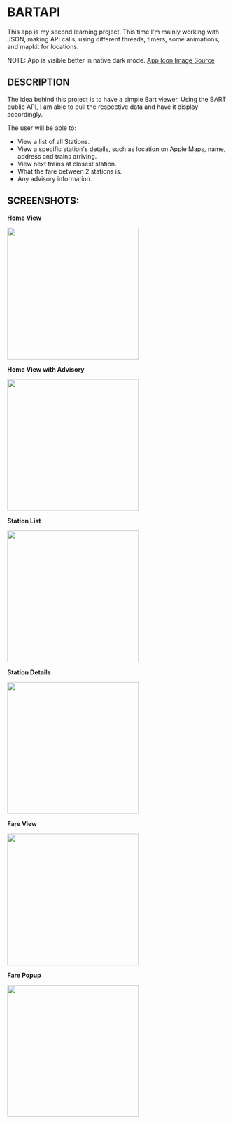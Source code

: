 # BARTAPI

This app is my second learning project. This time I'm mainly working with JSON, making API calls, using different threads, timers, some animations, and mapkit for locations. 

NOTE: App is visible better in native dark mode. [App Icon Image Source](https://pixabay.com/illustrations/travel-train-railroad-road-public-1962323/)

## DESCRIPTION
The idea behind this project is to have a simple Bart viewer.
Using the BART public API, I am able to pull the respective data and have it display accordingly. 

The user will be able to:
* View a list of all Stations.
* View a specific station's details, such as location on Apple Maps, name, address and trains arriving.
* View next trains at closest station.
* What the fare between 2 stations is.
* Any advisory information.

## SCREENSHOTS:
**Home View**

<img src="https://github.com/DuranAdrian/BartAPI/blob/master/BartAPI/Screenshots/HomeView.png" width="300">


**Home View with Advisory**

<img src="https://github.com/DuranAdrian/BartAPI/blob/master/BartAPI/Screenshots/HomeWithAdvisory.png" width="300">


**Station List**

<img src="https://github.com/DuranAdrian/BartAPI/blob/master/BartAPI/Screenshots/StationList.png" width="300">


**Station Details**

<img src="https://github.com/DuranAdrian/BartAPI/blob/master/BartAPI/Screenshots/StationDetailView.png" width="300">


**Fare View**

<img src="https://github.com/DuranAdrian/BartAPI/blob/master/BartAPI/Screenshots/FareView.png" width="300">


**Fare Popup**

<img src="https://github.com/DuranAdrian/BartAPI/blob/master/BartAPI/Screenshots/FareWithPopUp.png" width="300">
